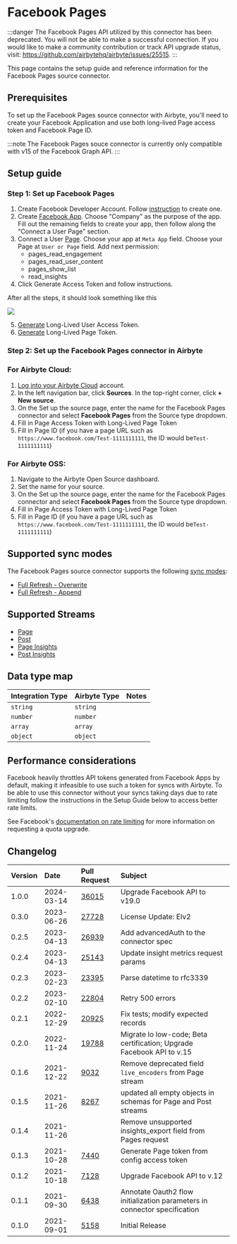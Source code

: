 # Facebook Pages

:::danger
The Facebook Pages API utilized by this connector has been deprecated. You will not be able to make a successful connection. If you would like to make a community contribution or track API upgrade status, visit: https://github.com/airbytehq/airbyte/issues/25515.
:::

This page contains the setup guide and reference information for the Facebook Pages source connector.

## Prerequisites

To set up the Facebook Pages source connector with Airbyte, you'll need to create your Facebook Application and use both long-lived Page access token and Facebook Page ID.

:::note
The Facebook Pages souce connector is currently only compatible with v15 of the Facebook Graph API.
:::

## Setup guide

### Step 1: Set up Facebook Pages

1. Create Facebook Developer Account. Follow [instruction](https://developers.facebook.com/async/registration/) to create one.
2. Create [Facebook App](https://developers.facebook.com/apps/). Choose "Company" as the purpose of the app. Fill out the remaining fields to create your app, then follow along the "Connect a User Page" section.
3. Connect a User [Page](https://developers.facebook.com/tools/explorer/). Choose your app at `Meta App` field. Choose your Page at `User or Page` field. Add next permission:
   - pages_read_engagement
   - pages_read_user_content
   - pages_show_list
   - read_insights
4. Click Generate Access Token and follow instructions.

After all the steps, it should look something like this

![](../../.gitbook/assets/facebook-pages-1.png)

5. [Generate](https://developers.facebook.com/docs/facebook-login/guides/access-tokens/get-long-lived#get-a-long-lived-user-access-token) Long-Lived User Access Token.
6. [Generate](https://developers.facebook.com/docs/facebook-login/guides/access-tokens/get-long-lived#long-lived-page-token) Long-Lived Page Token.

### Step 2: Set up the Facebook Pages connector in Airbyte

### For Airbyte Cloud:

1. [Log into your Airbyte Cloud](https://cloud.airbyte.com/workspaces) account.
2. In the left navigation bar, click **Sources**. In the top-right corner, click **+ New source**.
3. On the Set up the source page, enter the name for the Facebook Pages connector and select **Facebook Pages** from the Source type dropdown.
4. Fill in Page Access Token with Long-Lived Page Token
5. Fill in Page ID (if you have a page URL such as `https://www.facebook.com/Test-1111111111`, the ID would be`Test-1111111111`)

### For Airbyte OSS:

1. Navigate to the Airbyte Open Source dashboard.
2. Set the name for your source.
3. On the Set up the source page, enter the name for the Facebook Pages connector and select **Facebook Pages** from the Source type dropdown.
4. Fill in Page Access Token with Long-Lived Page Token
5. Fill in Page ID (if you have a page URL such as `https://www.facebook.com/Test-1111111111`, the ID would be`Test-1111111111`)

## Supported sync modes

The Facebook Pages source connector supports the following [sync modes](/cloud/core-concepts#connection-sync-modes):

- [Full Refresh - Overwrite](/understanding-airbyte/connections/full-refresh-overwrite/)
- [Full Refresh - Append](/understanding-airbyte/connections/full-refresh-append)

## Supported Streams

- [Page](https://developers.facebook.com/docs/graph-api/reference/v19.0/page/#overview)
- [Post](https://developers.facebook.com/docs/graph-api/reference/v19.0/page/feed)
- [Page Insights](https://developers.facebook.com/docs/graph-api/reference/v19.0/page/insights)
- [Post Insights](https://developers.facebook.com/docs/graph-api/reference/v19.0/insights)

## Data type map

| Integration Type | Airbyte Type | Notes |
| :--------------- | :----------- | :---- |
| `string`         | `string`     |       |
| `number`         | `number`     |       |
| `array`          | `array`      |       |
| `object`         | `object`     |       |

## Performance considerations

Facebook heavily throttles API tokens generated from Facebook Apps by default, making it infeasible to use such a token for syncs with Airbyte. To be able to use this connector without your syncs taking days due to rate limiting follow the instructions in the Setup Guide below to access better rate limits.

See Facebook's [documentation on rate limiting](https://developers.facebook.com/docs/graph-api/overview/rate-limiting) for more information on requesting a quota upgrade.

## Changelog

| Version | Date       | Pull Request                                             | Subject                                                                   |
| :------ | :--------- | :------------------------------------------------------- | :------------------------------------------------------------------------ |
| 1.0.0   | 2024-03-14 | [36015](https://github.com/airbytehq/airbyte/pull/36015) | Upgrade Facebook API to v19.0                                             |
| 0.3.0   | 2023-06-26 | [27728](https://github.com/airbytehq/airbyte/pull/27728) | License Update: Elv2                                                      |
| 0.2.5   | 2023-04-13 | [26939](https://github.com/airbytehq/airbyte/pull/26939) | Add advancedAuth to the connector spec                                    |
| 0.2.4   | 2023-04-13 | [25143](https://github.com/airbytehq/airbyte/pull/25143) | Update insight metrics request params                                     |
| 0.2.3   | 2023-02-23 | [23395](https://github.com/airbytehq/airbyte/pull/23395) | Parse datetime to rfc3339                                                 |
| 0.2.2   | 2023-02-10 | [22804](https://github.com/airbytehq/airbyte/pull/22804) | Retry 500 errors                                                          |
| 0.2.1   | 2022-12-29 | [20925](https://github.com/airbytehq/airbyte/pull/20925) | Fix tests; modify expected records                                        |
| 0.2.0   | 2022-11-24 | [19788](https://github.com/airbytehq/airbyte/pull/19788) | Migrate lo low-code; Beta certification; Upgrade Facebook API to v.15     |
| 0.1.6   | 2021-12-22 | [9032](https://github.com/airbytehq/airbyte/pull/9032)   | Remove deprecated field `live_encoders` from Page stream                  |
| 0.1.5   | 2021-11-26 | [8267](https://github.com/airbytehq/airbyte/pull/8267)   | updated all empty objects in schemas for Page and Post streams            |
| 0.1.4   | 2021-11-26 | [](https://github.com/airbytehq/airbyte/pull/)           | Remove unsupported insights_export field from Pages request               |
| 0.1.3   | 2021-10-28 | [7440](https://github.com/airbytehq/airbyte/pull/7440)   | Generate Page token from config access token                              |
| 0.1.2   | 2021-10-18 | [7128](https://github.com/airbytehq/airbyte/pull/7128)   | Upgrade Facebook API to v.12                                              |
| 0.1.1   | 2021-09-30 | [6438](https://github.com/airbytehq/airbyte/pull/6438)   | Annotate Oauth2 flow initialization parameters in connector specification |
| 0.1.0   | 2021-09-01 | [5158](https://github.com/airbytehq/airbyte/pull/5158)   | Initial Release                                                           |
